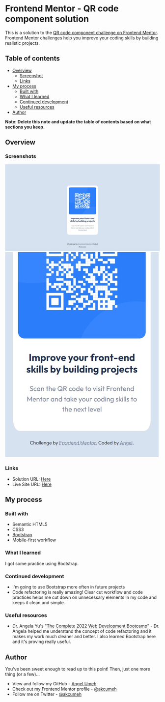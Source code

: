 # Frontend Mentor - QR code component solution

This is a solution to the [QR code component challenge on Frontend Mentor](https://www.frontendmentor.io/challenges/qr-code-component-iux_sIO_H). Frontend Mentor challenges help you improve your coding skills by building realistic projects. 

## Table of contents

- [Overview](#overview)
  - [Screenshot](#screenshot)
  - [Links](#links)
- [My process](#my-process)
  - [Built with](#built-with)
  - [What I learned](#what-i-learned)
  - [Continued development](#continued-development)
  - [Useful resources](#useful-resources)
- [Author](#author)

**Note: Delete this note and update the table of contents based on what sections you keep.**

## Overview

### Screenshots

![Desktop](images/page-screenshot-full.jpg)
![Mobile](images/page-screenshot-mobile.jpg)

### Links

- Solution URL: [Here](https://github.com/akcumeh/07-qr-code-component)
- Live Site URL: [Here](https://akcumeh.github.com/07-qr-code-component)

## My process

### Built with

- Semantic HTML5
- CSS3
- [Bootstrap](https://getbootstrap.com/docs/5.1/getting-started/introduction/)
- Mobile-first workflow

### What I learned

I got some practice using Bootstrap.

### Continued development

- I'm going to use Bootstrap more often in future projects
- Code refactoring is really amazing! Clear cut workflow and code practices helps me cut down on unnecessary elements in my code and keeps it clean and simple.

### Useful resources

- Dr. Angela Yu's ["The Complete 2022 Web Development Bootcamp"](https://www.udemy.com/course/the-complete-web-development-bootcamp/) - Dr. Angela helped me understand the concept of code refactoring and it makes my work much cleaner and better. I also learned Bootstrap here and it's proving really useful.


## Author

You've been sweet enough to read up to this point! Then, just one more thing (or a few)...
- View and follow my GitHub - [Angel Umeh](https://github.com/akcumeh)
- Check out my Frontend Mentor profile - [@akcumeh](https://www.frontendmentor.io/profile/akcumeh)
- Follow me on Twitter - [@akcumeh](https://www.twitter.com/akcumeh)